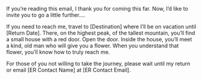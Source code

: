 If you’re reading this email, I thank you for coming this far. Now, I’d like to invite you to go a little further…. 

If you need to reach me, travel to [Destination] where I’ll be on vacation until [Return Date]. There, on the highest peak, of the tallest mountain, you’ll find a small house with a red door. Open the door. Inside the house, you’ll meet a kind, old man who will give you a flower. When you understand that flower, you’ll know how to truly reach me. 

For those of you not willing to take the journey, please wait until my return or email [ER Contact Name] at [ER Contact Email].
